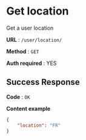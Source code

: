 # Get location

Get a user location

**URL** : `/user/location/`

**Method** : `GET`

**Auth required** : YES

## Success Response

**Code** : `OK`

**Content example**

```json
{
    "location": "FR"
}
```